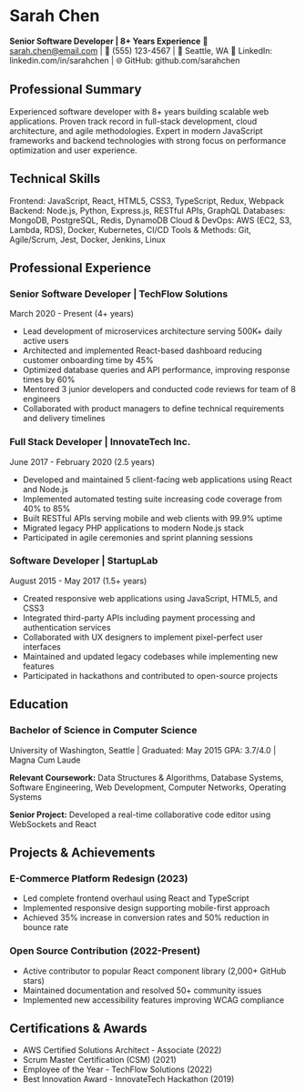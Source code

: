 # Sarah Chen

**Senior Software Developer | 8+ Years Experience** 📧 sarah.chen@email.com | 📱 (555) 123-4567 | 📍 Seattle, WA 💼 LinkedIn: linkedin.com/in/sarahchen | 🌐 GitHub: github.com/sarahchen

## Professional Summary

Experienced software developer with 8+ years building scalable web applications. Proven track record in full-stack development, cloud architecture, and agile methodologies. Expert in modern JavaScript frameworks and backend technologies with strong focus on performance optimization and user experience.

## Technical Skills

Frontend: JavaScript, React, HTML5, CSS3, TypeScript, Redux, Webpack Backend: Node.js, Python, Express.js, RESTful APIs, GraphQL Databases: MongoDB, PostgreSQL, Redis, DynamoDB Cloud & DevOps: AWS (EC2, S3, Lambda, RDS), Docker, Kubernetes, CI/CD Tools & Methods: Git, Agile/Scrum, Jest, Docker, Jenkins, Linux

## Professional Experience

### Senior Software Developer | TechFlow Solutions

March 2020 - Present (4+ years)

- Lead development of microservices architecture serving 500K+ daily active users
- Architected and implemented React-based dashboard reducing customer onboarding time by 45%
- Optimized database queries and API performance, improving response times by 60%
- Mentored 3 junior developers and conducted code reviews for team of 8 engineers
- Collaborated with product managers to define technical requirements and delivery timelines

### Full Stack Developer | InnovateTech Inc.

June 2017 - February 2020 (2.5 years)

- Developed and maintained 5 client-facing web applications using React and Node.js
- Implemented automated testing suite increasing code coverage from 40% to 85%
- Built RESTful APIs serving mobile and web clients with 99.9% uptime
- Migrated legacy PHP applications to modern Node.js stack
- Participated in agile ceremonies and sprint planning sessions

### Software Developer | StartupLab

August 2015 - May 2017 (1.5+ years)

- Created responsive web applications using JavaScript, HTML5, and CSS3
- Integrated third-party APIs including payment processing and authentication services
- Collaborated with UX designers to implement pixel-perfect user interfaces
- Maintained and updated legacy codebases while implementing new features
- Participated in hackathons and contributed to open-source projects

## Education

### Bachelor of Science in Computer Science

University of Washington, Seattle | Graduated: May 2015 GPA: 3.7/4.0 | Magna Cum Laude

**Relevant Coursework:** Data Structures & Algorithms, Database Systems, Software Engineering, Web Development, Computer Networks, Operating Systems

**Senior Project:** Developed a real-time collaborative code editor using WebSockets and React

## Projects & Achievements

### E-Commerce Platform Redesign (2023)

- Led complete frontend overhaul using React and TypeScript
- Implemented responsive design supporting mobile-first approach
- Achieved 35% increase in conversion rates and 50% reduction in bounce rate

### Open Source Contribution (2022-Present)

- Active contributor to popular React component library (2,000+ GitHub stars)
- Maintained documentation and resolved 50+ community issues
- Implemented new accessibility features improving WCAG compliance

## Certifications & Awards

- AWS Certified Solutions Architect - Associate (2022)
- Scrum Master Certification (CSM) (2021)
- Employee of the Year - TechFlow Solutions (2022)
- Best Innovation Award - InnovateTech Hackathon (2019)
